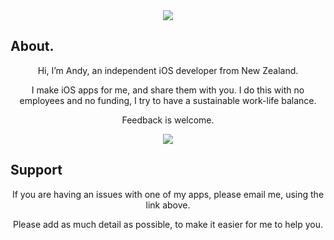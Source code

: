 <center>
<img src="http://andrew.farquharson.co.nz/appicons.png">
</center>

## About. 
<center>
Hi, I’m Andy, an independent iOS developer from New Zealand. 

I make iOS apps for me, and share them with you. I do this with no employees and no funding, I try to have a sustainable work-life balance.

Feedback is welcome.


<a href="https://apps.apple.com/us/developer/andrew-farquharson/id852921471">
<img src="http://andrew.farquharson.co.nz/appstore.svg">
</a>
</center>

## Support
<center>
If you are having an issues with one of my apps, please email me, using the link above. 

Please add as much detail as possible, to make it easier for me to help you.
</center>
